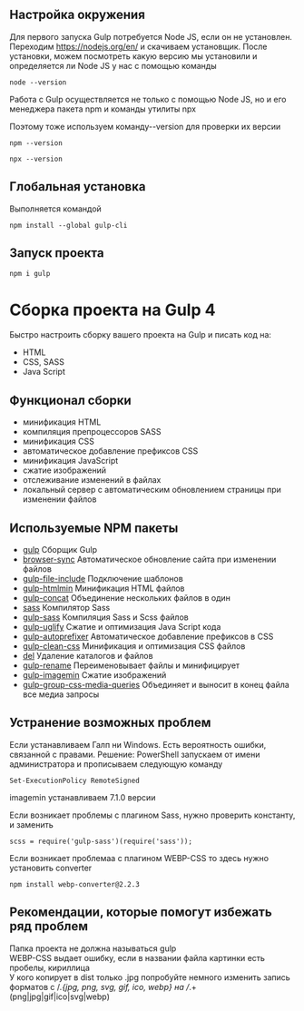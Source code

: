 ## Настройка окружения 
Для первого запуска Gulp потребуется Node JS, если он не установлен. Переходим https://nodejs.org/en/ и скачиваем установщик.
После установки, можем посмотреть какую  версию  мы установили и определяется ли  Node JS у нас с помощью команды
```
node --version  
```
Работа  с Gulp осуществляется не только  с помощью Node JS, но и его менеджера пакета npm  и  команды утилиты npx

Поэтому тоже  используем команду--version  для проверки их версии
```
npm --version 
```
```
npx --version
```
## Глобальная установка
Выполняется командой 
```
npm install --global gulp-cli
```

## Запуск проекта

```
npm i gulp
```

# Сборка проекта на Gulp 4
Быстро настроить сборку вашего проекта на Gulp и писать код на:
- HTML
- CSS, SASS
- Java Script

## Функционал сборки
- минификация HTML
- компиляция препроцессоров SASS
- минификация CSS
- автоматическое добавление префиксов CSS
- минификация JavaScript
- сжатие изображений
- отслеживание изменений в файлах
- локальный сервер с автоматическим обновлением страницы при изменении файлов

## Используемые NPM пакеты
- [gulp](https://www.npmjs.com/package/gulp) Сборщик Gulp  
- [browser-sync](https://browsersync.io/docs/gulp) Автоматическое обновление сайта при изменении файлов  
- [gulp-file-include](https://www.npmjs.com/package/gulp-file-include) Подключение шаблонов  
- [gulp-htmlmin](https://www.npmjs.com/package/gulp-htmlmin) Минификация HTML файлов  
- [gulp-concat](https://www.npmjs.com/package/gulp-concat) Объединение нескольких файлов в один          
- [sass](https://www.npmjs.com/package/sass) Компилятор Sass    
- [gulp-sass](https://www.npmjs.com/package/gulp-sass) Компиляция Sass и Scss файлов    
- [gulp-uglify](https://www.npmjs.com/package/gulp-uglify) Сжатие и оптимизация Java Script кода    
- [gulp-autoprefixer](https://www.npmjs.com/package/gulp-autoprefixer) Автоматическое добавление префиксов в CSS     
- [gulp-clean-css](https://www.npmjs.com/package/gulp-clean-css) Минификация и оптимизация CSS файлов     
- [del](https://www.npmjs.com/package/del) Удаление каталогов и файлов    
- [gulp-rename](https://www.npmjs.com/package/gulp-rename) Переименовывает файлы и минифицирует  
- [gulp-imagemin](https://www.npmjs.com/package/gulp-imagemin) Сжатие изображений     
- [gulp-group-css-media-queries](https://www.npmjs.com/package/gulp-group-css-media-queries) Объединяет и выносит  в конец файла все медиа запросы 

## Устранение возможных проблем
Если устанавливаем Галп ни Windows. Есть вероятность ошибки, связанной с  правами. Решение: PowerShell запускаем от  имени администратора и прописываем следующую команду
```
Set-ExecutionPolicy RemoteSigned
```
imagemin устанавливаем 7.1.0 версии

Если возникает  проблемы с плагином Sass, нужно проверить константу, и заменить
```
scss = require('gulp-sass')(require('sass'));
```
Если возникает проблемаа с плагином WEBP-CSS то здесь нужно установить converter
```
npm install webp-converter@2.2.3
```
## Рекомендации, которые помогут  избежать ряд проблем
Папка проекта не должна называться gulp  
WEBP-CSS выдает ошибку, если в названии файла картинки есть пробелы, кириллица  
 У кого копирует в dist только .jpg попробуйте немного изменить запись форматов с /*.{jpg, png, svg, gif, ico, webp} на /*.+(png|jpg|gif|ico|svg|webp) 
